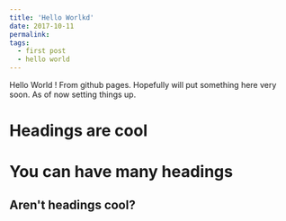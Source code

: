 ```yaml
---
title: 'Hello Worlkd'
date: 2017-10-11
permalink: 
tags:
  - first post
  - hello world
---
```


Hello World ! From github pages. Hopefully will put something here very soon. As of now setting things up.

Headings are cool
======

You can have many headings
======

Aren't headings cool?
------

